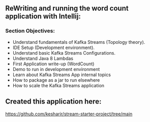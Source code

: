 ## ReWriting and running the word count application with Intellij: 

### Section Objectives: 

- Understand fundamentals of Kafka Streams (Topology theory).
- IDE Setup (Development environment). 
- Understand basic Kafka Streams Configurations.
- Understand Java 8 Lambdas
- First Application write-up (WordCount)
- Demo to run in development environment
- Learn about Kafka Streams App internal topics
- How to package as a jar to run elsewhere 
- How to scale the Kafka Streams application



## Created this application here: 

https://github.com/kesharir/stream-starter-project/tree/main